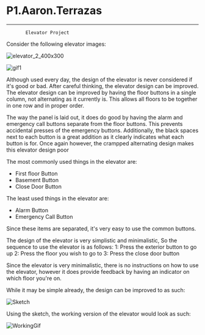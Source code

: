 # P1.Aaron.Terrazas
-------------------------------------
           Elevator Project


Consider the following elevator images:

![elevator_2_400x300](https://user-images.githubusercontent.com/61167114/192897092-5f12c0b8-4cc5-4c60-93e0-fc93d593bb25.jpg)


![gif1](https://user-images.githubusercontent.com/61167114/192913481-417e2304-e5cf-4dd0-a944-de186c5800b0.gif)



Although used every day, the design of the elevator is never considered if it's good or bad. After careful thinking, the elevator design can be improved. 
The elevator design can be improved by having the floor buttons in a single column, not alternating as it currently is. This allows all floors to be together in one row and in proper order. 

The way the panel is laid out, it does do good by having the alarm and emergency call buttons separate from the floor buttons. This prevents accidental presses of the emergency buttons. Additionally, the black spaces next to each button is a great addition as it clearly indicates what each button is for. Once again however, the crampped alternating design makes this elevator design poor

The most commonly used things in the elevator are:
- First floor Button
- Basement Button
- Close Door Button

The least used things in the elevator are:
- Alarm Button
- Emergency Call Button

Since these items are separated, it's very easy to use the common buttons.

The design of the elevator is very simplistic and minimalistic, So the sequence to use the elevator is as follows:
1:  Press the exterior button to go up
2:  Press the floor you wish to go to
3:  Press the close door button

Since the elevator is very minimalistic, there is no instructions on how to use the elevator, however it does provide feedback by having an indicator on which floor you're on. 

While it may be simple already, the design can be improved to as such:

![Sketch](https://user-images.githubusercontent.com/61167114/192936393-9b81f460-3a1c-4643-8e3d-bc053f919dd1.jpg)

Using the sketch, the working version of the elevator would look as such:

![WorkingGif](https://user-images.githubusercontent.com/61167114/192938656-a08c2fda-1e19-4e3b-9f2a-def89a82783a.gif)


